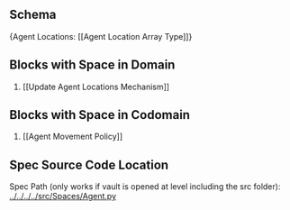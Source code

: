 ## Schema

{Agent Locations: [[Agent Location Array Type]]}

## Blocks with Space in Domain
1. [[Update Agent Locations Mechanism]]

## Blocks with Space in Codomain
1. [[Agent Movement Policy]]

## Spec Source Code Location

Spec Path (only works if vault is opened at level including the src folder): [../../../../src/Spaces/Agent.py](../../../../src/Spaces/Agent.py)

